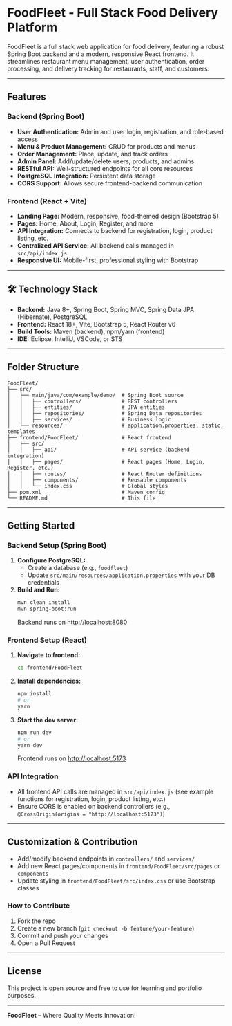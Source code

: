# FoodFleet - Full Stack Food Delivery Platform

FoodFleet is a full stack web application for food delivery, featuring a robust Spring Boot backend and a modern, responsive React frontend. It streamlines restaurant menu management, user authentication, order processing, and delivery tracking for restaurants, staff, and customers.

---

##  Features

### Backend (Spring Boot)
- **User Authentication:** Admin and user login, registration, and role-based access
- **Menu & Product Management:** CRUD for products and menus
- **Order Management:** Place, update, and track orders
- **Admin Panel:** Add/update/delete users, products, and admins
- **RESTful API:** Well-structured endpoints for all core resources
- **PostgreSQL Integration:** Persistent data storage
- **CORS Support:** Allows secure frontend-backend communication

### Frontend (React + Vite)
- **Landing Page:** Modern, responsive, food-themed design (Bootstrap 5)
- **Pages:** Home, About, Login, Register, and more
- **API Integration:** Connects to backend for registration, login, product listing, etc.
- **Centralized API Service:** All backend calls managed in `src/api/index.js`
- **Responsive UI:** Mobile-first, professional styling with Bootstrap

---

## 🛠️ Technology Stack
- **Backend:** Java 8+, Spring Boot, Spring MVC, Spring Data JPA (Hibernate), PostgreSQL
- **Frontend:** React 18+, Vite, Bootstrap 5, React Router v6
- **Build Tools:** Maven (backend), npm/yarn (frontend)
- **IDE:** Eclipse, IntelliJ, VSCode, or STS

---

##  Folder Structure
```
FoodFleet/
├── src/
│   ├── main/java/com/example/demo/  # Spring Boot source
│   │   ├── controllers/             # REST controllers
│   │   ├── entities/                # JPA entities
│   │   ├── repositories/            # Spring Data repositories
│   │   ├── services/                # Business logic
│   └── resources/                   # application.properties, static, templates
├── frontend/FoodFleet/              # React frontend
│   ├── src/
│   │   ├── api/                     # API service (backend integration)
│   │   ├── pages/                   # React pages (Home, Login, Register, etc.)
│   │   ├── routes/                  # React Router definitions
│   │   ├── components/              # Reusable components
│   │   └── index.css                # Global styles
├── pom.xml                          # Maven config
└── README.md                        # This file
```

---

##  Getting Started

### Backend Setup (Spring Boot)
1. **Configure PostgreSQL:**
   - Create a database (e.g., `foodfleet`)
   - Update `src/main/resources/application.properties` with your DB credentials
2. **Build and Run:**
   ```bash
   mvn clean install
   mvn spring-boot:run
   ```
   Backend runs on [http://localhost:8080](http://localhost:8080)

### Frontend Setup (React)
1. **Navigate to frontend:**
   ```bash
   cd frontend/FoodFleet
   ```
2. **Install dependencies:**
   ```bash
   npm install
   # or
   yarn
   ```
3. **Start the dev server:**
   ```bash
   npm run dev
   # or
   yarn dev
   ```
   Frontend runs on [http://localhost:5173](http://localhost:5173)

### API Integration
- All frontend API calls are managed in `src/api/index.js` (see example functions for registration, login, product listing, etc.)
- Ensure CORS is enabled on backend controllers (e.g., `@CrossOrigin(origins = "http://localhost:5173")`)

---

##  Customization & Contribution
- Add/modify backend endpoints in `controllers/` and `services/`
- Add new React pages/components in `frontend/FoodFleet/src/pages` or `components`
- Update styling in `frontend/FoodFleet/src/index.css` or use Bootstrap classes

### How to Contribute
1. Fork the repo
2. Create a new branch (`git checkout -b feature/your-feature`)
3. Commit and push your changes
4. Open a Pull Request

---

##  License
This project is open source and free to use for learning and portfolio purposes.

---

**FoodFleet** – Where Quality Meets Innovation!
